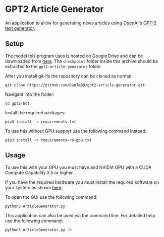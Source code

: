 # GPT2 Article Generator

An application to allow for generating news articles using [OpenAI](https://openai.com)'s [GPT-2 text generator](https://openai.com/blog/better-language-models/).

## Setup

The model this program uses is hosted on Google Drive and can be downloaded from [here](https://drive.google.com/open?id=1Lmh7JBRkbC0jEvGtoZwVL30PT8PIt9qm). The `checkpoint` folder inside this archive should be extracted to the `gpt2-article-generator` folder.

After you install git-lfs the repository can be cloned as normal:
```shell
git clone https://github.com/DanTm99/gpt2-article-generator.git
```

Navigate into the folder:
```shell
cd gpt2-bot
```

Install the required packages:
```shell
pip3 install -r requirements.txt
```

To use this without GPU support use the following command instead:
```shell
pip3 install -r requirements-no-gpu.txt
```

## Usage

To use this with your GPU you must have and NVIDIA GPU with a CUDA Compute Capability 3.5 or higher.

If you have the required hardware you must install the required software on your system as shown [here](https://www.tensorflow.org/install/gpu#software_requirements).

To open the GUI use the following command:
```shell
python3 ArticleGenerator.py
```

This application can also be used via the command line. For detailed help use the following command:
```shell
python3 ArticleGenerator.py -h
```
